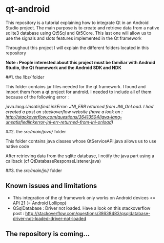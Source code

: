 # qt-android

This repository is a tutorial explaining how to integrate Qt in an Android Studio project. The main purpose is to create and retrieve data from a native sqlite3 database using Qt5Sql and Qt5Core. This last one will allow us to use the signals and slots features implemented in the Qt framework

Throughout this project I will explain the different folders located in this repository 

**Note : People interested about this project must be familiar with Android Studio, the Qt framework and the Android SDK and NDK**

##1. the *libs/* folder

This folder contains jar files needed for the qt framework. I found and import them from a qt project for android. 
I needed to include all of them because of the following error :

*java.lang.UnsatisfiedLinkError: JNI_ERR returned from JNI_OnLoad. I had created a post on stackoverflow website (have a look on : http://stackoverflow.com/questions/36413504/java-lang-unsatisfiedlinkerror-jni-err-returned-from-jni-onload)*

##2. the *src/main/java/* folder

This folder contains java classes whose QtServiceAPI.java allows us to use native code

After retrieving data from the sqlite database, I notify the java part using a callback (cf QtDatabaseResponseListener.java)

##3. the *src/main/jni/* folder



## Known issues and limitations

* This integration of the qt framework only works on Android devices <= API 21 (= Android Lollipop)
* QSqlDatabase : Driver not loaded. Have a look on this stackoverflow post : http://stackoverflow.com/questions/38638483/qsqldatabase-driver-not-loaded-driver-not-loaded




## The repository is coming...



